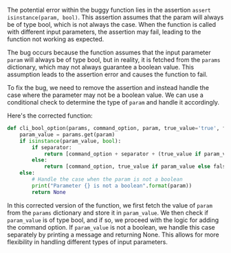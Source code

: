 The potential error within the buggy function lies in the assertion `assert isinstance(param, bool)`. This assertion assumes that the param will always be of type bool, which is not always the case. When the function is called with different input parameters, the assertion may fail, leading to the function not working as expected.

The bug occurs because the function assumes that the input parameter `param` will always be of type bool, but in reality, it is fetched from the `params` dictionary, which may not always guarantee a boolean value. This assumption leads to the assertion error and causes the function to fail.

To fix the bug, we need to remove the assertion and instead handle the case where the parameter may not be a boolean value. We can use a conditional check to determine the type of `param` and handle it accordingly.

Here's the corrected function:

```python
def cli_bool_option(params, command_option, param, true_value='true', false_value='false', separator=None):
    param_value = params.get(param)
    if isinstance(param_value, bool):
        if separator:
            return [command_option + separator + (true_value if param_value else false_value)]
        else:
            return [command_option, true_value if param_value else false_value]
    else:
        # Handle the case when the param is not a boolean
        print("Parameter {} is not a boolean".format(param))
        return None
```

In this corrected version of the function, we first fetch the value of `param` from the `params` dictionary and store it in `param_value`. We then check if `param_value` is of type bool, and if so, we proceed with the logic for adding the command option. If `param_value` is not a boolean, we handle this case separately by printing a message and returning None. This allows for more flexibility in handling different types of input parameters.